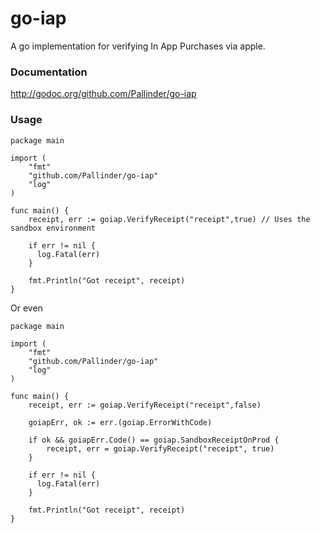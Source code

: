 go-iap
======

A go implementation for verifying In App Purchases via apple.

### Documentation
http://godoc.org/github.com/Pallinder/go-iap

### Usage

``` 
package main

import (
	"fmt"
	"github.com/Pallinder/go-iap"
	"log"
)

func main() {
	receipt, err := goiap.VerifyReceipt("receipt",true) // Uses the sandbox environment

	if err != nil {
	  log.Fatal(err)
	}
	
	fmt.Println("Got receipt", receipt)
}
```

Or even

```
package main

import (
	"fmt"
	"github.com/Pallinder/go-iap"
	"log"
)

func main() {
	receipt, err := goiap.VerifyReceipt("receipt",false)

	goiapErr, ok := err.(goiap.ErrorWithCode)

	if ok && goiapErr.Code() == goiap.SandboxReceiptOnProd {
		receipt, err = goiap.VerifyReceipt("receipt", true)
	}

	if err != nil {
	  log.Fatal(err)
	}

	fmt.Println("Got receipt", receipt)
}
```
